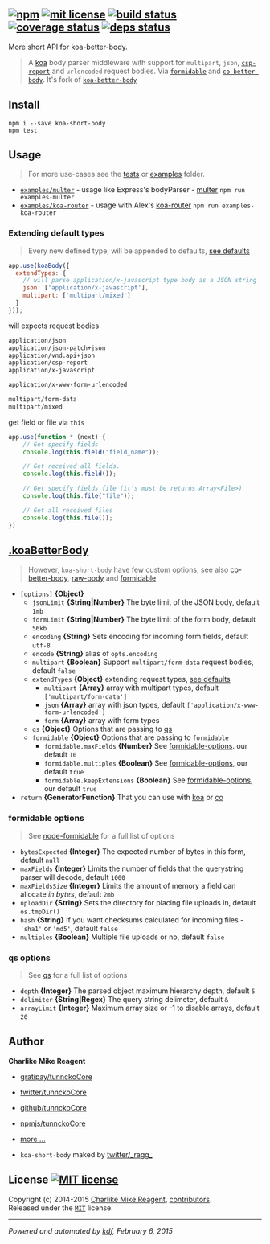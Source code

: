 ## [![npm][npmjs-img]][npmjs-url] [![mit license][license-img]][license-url] [![build status][travis-img]][travis-url] [![coverage status][coveralls-img]][coveralls-url] [![deps status][daviddm-img]][daviddm-url]

More short API for koa-better-body.

> A [koa][koa-url] body parser middleware with support for `multipart`, `json`, [`csp-report`][csp-report] and `urlencoded` request bodies. Via [`formidable`][formidable-url] and [`co-better-body`][cobody-url]. It's fork of [`koa-better-body`][koa-better-body]

## Install
```
npm i --save koa-short-body
npm test
```


## Usage
> For more use-cases see the [tests](./test.js) or [examples](./examples) folder.

- [`examples/multer`](./examples/multer.js) - usage like Express's bodyParser - [multer][multer-url] `npm run examples-multer`
- [`examples/koa-router`](./examples/koa-router.js) - usage with Alex's [koa-router][koa-router-url] `npm run examples-koa-router`

### Extending default types
> Every new defined type, will be appended to defaults, [see defaults](./index.js#L35-51)

```js
app.use(koaBody({
  extendTypes: {
    // will parse application/x-javascript type body as a JSON string
    json: ['application/x-javascript'],
    multipart: ['multipart/mixed']
  }
}));
```
will expects request bodies
```bash
application/json
application/json-patch+json
application/vnd.api+json
application/csp-report
application/x-javascript

application/x-www-form-urlencoded

multipart/form-data
multipart/mixed
```
get field or file via `this`
```js
app.use(function * (next) {
    // Get specify fields
    console.log(this.field("field_name"));

    // Get received all fields.
    console.log(this.field());

    // Get specify fields file (it's must be returns Array<File>)
    console.log(this.file("file"));

    // Get all received files
    console.log(this.file());
})
```


## [.koaBetterBody](index.js#L71)
> However, `koa-short-body` have few custom options, see also [co-better-body][cobody-url], [raw-body][rawbody-url] and [formidable][formidable-url]

* `[options]` **{Object}**  
  - `jsonLimit` **{String|Number}** The byte limit of the JSON body, default `1mb`
  - `formLimit` **{String|Number}** The byte limit of the form body, default `56kb`
  - `encoding` **{String}** Sets encoding for incoming form fields, default `utf-8`
  - `encode` **{String}** alias of `opts.encoding`
  - `multipart` **{Boolean}** Support `multipart/form-data` request bodies, default `false`
  - `extendTypes` **{Object}** extending request types, [see defaults](./index.js#L35-51)
    + `multipart` **{Array}** array with multipart types, default `['multipart/form-data']`
    + `json` **{Array}** array with json types, default `['application/x-www-form-urlencoded']`
    + `form` **{Array}** array with form types
  - `qs` **{Object}** Options that are passing to [qs][qs-url]
  - `formidable` **{Object}** Options that are passing to `formidable`
    + `formidable.maxFields` **{Number}** See [formidable-options](./readme.md#formidable-options). our default `10`
    + `formidable.multiples` **{Boolean}** See [formidable-options](./readme.md#formidable-options), our default `true`
    + `formidable.keepExtensions` **{Boolean}** See [formidable-options](./readme.md#formidable-options), our default `true`
* `return` **{GeneratorFunction}** That you can use with [koa][koa-url] or [co][co-url]

### formidable options
> See [node-formidable][formidable-url] for a full list of options

- `bytesExpected` **{Integer}** The expected number of bytes in this form, default `null`
- `maxFields` **{Integer}** Limits the number of fields that the querystring parser will decode, default `1000`
- `maxFieldsSize` **{Integer}** Limits the amount of memory a field can allocate _in bytes_, default `2mb`
- `uploadDir` **{String}** Sets the directory for placing file uploads in, default `os.tmpDir()`
- `hash` **{String}** If you want checksums calculated for incoming files - `'sha1'` or `'md5'`, default `false`
- `multiples` **{Boolean}** Multiple file uploads or no, default `false`

### qs options
> See [qs][qs-url] for a full list of options

- `depth` **{Integer}** The parsed object maximum hierarchy depth, default `5`
- `delimiter` **{String|Regex}** The query string delimeter, default `&`
- `arrayLimit` **{Integer}** Maximum array size or -1 to disable arrays, default `20`

## Author
**Charlike Mike Reagent**
+ [gratipay/tunnckoCore][author-gratipay]
+ [twitter/tunnckoCore][author-twitter]
+ [github/tunnckoCore][author-github]
+ [npmjs/tunnckoCore][author-npmjs]
+ [more ...][contrib-more]

+ `koa-short-body` maked by [twitter/\_ragg\_][koa-short-body-author-twitter]


## License [![MIT license][license-img]][license-url]
Copyright (c) 2014-2015 [Charlike Mike Reagent][contrib-more], [contributors][contrib-graf].  
Released under the [`MIT`][license-url] license.


[npmjs-url]: http://npm.im/koa-short-body
[npmjs-img]: https://img.shields.io/npm/v/koa-short-body.svg?style=flat&label=koa-short-body

[coveralls-url]: https://coveralls.io/r/Ragg-/koa-short-body?branch=master
[coveralls-img]: https://img.shields.io/coveralls/Ragg-/koa-short-body.svg?style=flat

[license-url]: https://github.com/Ragg-/koa-short-body/blob/master/license.md
[license-img]: https://img.shields.io/badge/license-MIT-blue.svg?style=flat

[travis-url]: https://travis-ci.org/Ragg-/koa-short-body
[travis-img]: https://img.shields.io/travis/Ragg-/koa-short-body.svg?style=flat

[daviddm-url]: https://david-dm.org/Ragg-/koa-short-body
[daviddm-img]: https://img.shields.io/david/Ragg-/koa-short-body.svg?style=flat

[author-gratipay]: https://gratipay.com/tunnckoCore
[author-twitter]: https://twitter.com/tunnckoCore
[author-github]: https://github.com/tunnckoCore
[author-npmjs]: https://npmjs.org/~tunnckocore

[contrib-more]: http://j.mp/1stW47C
[contrib-graf]: https://github.com/Ragg-/koa-short-body/graphs/contributors

[koa-short-body-author-twitter]: https://twitter.com/_ragg_

***

_Powered and automated by [kdf](https://github.com/tunnckoCore), February 6, 2015_

[cobody-url]: https://github.com/zhoul-HS/co-better-body
[rawbody-url]: https://github.com/stream-utils/raw-body
[multer-url]: https://github.com/expressjs/multer
[koa-router-url]: https://github.com/alexmingoia/koa-router
[koa-url]: https://github.com/koajs/koa
[formidable-url]: https://github.com/felixge/node-formidable
[qs-url]: https://github.com/hapijs/qs
[co-url]: https://github.com/visionmedia/co
[csp-report]: https://mathiasbynens.be/notes/csp-reports
[koa-better-body]: https://github.com/tunnckoCore/koa-better-body
